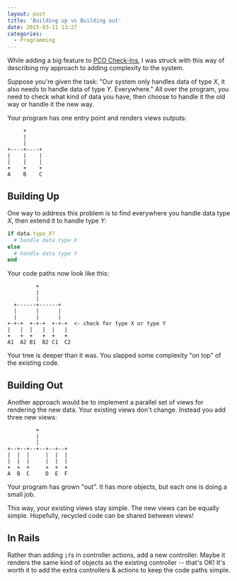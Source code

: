 ```yaml
---
layout: post
title: 'Building up vs Building out'
date: 2015-03-11 13:27
categories:
  - Programming
---
```


While adding a big feature to [PCO Check-Ins](http://get.planningcenteronline.com/check-ins), I was struck with this way of describing my approach to adding complexity to the system.

<!-- more -->

Suppose you're given the task: "Our system only handles data of type _X_, it also needs to handle data of type _Y_. Everywhere." All over the program, you need to check what kind of data you have, then choose to handle it the old way or handle it the new way.

Your program has one entry point and renders views outputs:

```
     +     
     |     
     |     
+----+----+
|    |    |
|    |    |
+    +    +
A    B    C
```

## Building Up

One way to address this problem is to find everywhere you handle data type _X_, then extend it to handle type _Y_:

```ruby
if data.type_X?
  # handle data type X
else
  # handle data type Y
end
```

Your code paths now look like this:

```
         +     
         |     
         | 
  +------+------+
  |      |      |
  |      |      |
+-+-+  +-+-+  +-+-+  <- check for type X or type Y
|   |  |   |  |   |
+   +  +   +  +   +
A1  A2 B1  B2 C1  C2
```

Your tree is deeper than it was. You slapped some complexity "on top" of the existing code.

## Building Out

Another approach would be to implement a parallel set of views for rendering the new data. Your existing views don't change. Instead you add three new views:

```
         +
         |
         |
+--+--+--+--+--+--+
|  |  |     |  |  |
|  |  |     |  |  |
+  +  +     +  +  +
A  B  C     D  E  F
```

Your program has grown "out". It has more objects, but each one is doing a small job.

This way, your existing views stay simple. The new views can be equally simple. Hopefully, recycled code can be shared between views!

## In Rails

Rather than adding `if`s in controller actions, add a new controller. Maybe it renders the same kind of objects as the existing controller -- that's OK! It's worth it to add the extra controllers & actions to keep the code paths simple.
